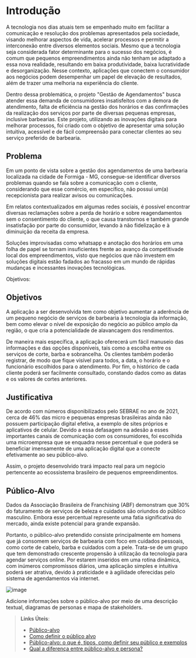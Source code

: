 # Introdução
A tecnologia nos dias atuais tem se empenhado muito em facilitar a comunicação e resolução dos problemas apresentados pela sociedade, visando melhorar aspectos de vida, acelerar processos e permitir a interconexão entre diversos elementos sociais. Mesmo que a tecnologia seja considerada fator determinante para o sucesso dos negócios, é comum que pequenos empreendimentos ainda não tenham se adaptado a essa nova realidade, resultando em baixa produtividade, baixa lucratividade e desorganização. Nesse contexto, aplicações que conectem o consumidor aos negócios podem desempenhar um papel de elevação de resultados, além de trazer uma melhoria na experiência do cliente.

Dentro dessa problemática, o projeto "Gestão de Agendamentos" busca atender essa demanda de consumidores insatisfeitos com a demora de atendimento, falta de eficiência na gestão dos horários e das confirmações da realização dos serviços por parte de diversas pequenas empresas, inclusive barbearias. Este projeto, utilizando as inovações digitais para melhorar processos, foi criado com o objetivo de apresentar uma solução intuitiva, acessível e de fácil compreensão para conectar clientes ao seu serviço preferido de barbearia.

## Problema
Em um ponto de vista sobre a gestão dos agendamentos de uma barbearia localizada na cidade de Formiga - MG, consegue-se identificar diversos problemas quando se fala sobre a comunicação com o cliente, considerando que esse comércio, em específico, não possui um(a) recepcionista para realizar avisos ou comunicações.

Em relatos contextualizados em algumas redes sociais, é possível encontrar diversas reclamações sobre a perda de horário e sobre reagendamentos sem o consentimento do cliente, o que causa transtornos e também grande insatisfação por parte do consumidor, levando à não fidelização e à diminuição da receita da empresa.

Soluções improvisadas como whatsapp e anotação dos horários em uma folha de papel se tornam insuficientes frente ao avanço da competitivade local dos empreendimentos, visto que negócios que não investem em soluções digitais estão fadados ao fracasso em um mundo de rápidas mudanças e incessantes inovações tecnológicas.

Objetivos:

## Objetivos

A aplicação a ser desenvolvida tem como objetivo aumentar a aderência de um pequeno negócio de serviços de barbearia à tecnologia da informação, bem como elevar o nível de exposição do negócio ao público amplo da região, o que cria a potencialidade de alavancagem dos rendimentos. 

De maneira mais específica, a aplicação oferecerá um fácil manuseio das informações e das opções disponíveis, tais como a escolha entre os serviços de corte, barba e sobrancelha. Os clientes também poderão registrar, de modo que fique visível para todos, a data, o horário e o funcionário escolhidos para o atendimento. Por fim, o histórico de cada cliente poderá ser facilmente consultado, constando dados como as datas e os valores de cortes anteriores.

## Justificativa

De acordo com números disponibilizados pelo SEBRAE no ano de 2021, cerca de 46% das micro e pequenas empresas brasileiras ainda não possuem participação digital efetiva, a exemplo de sites próprios e aplicativos de celular. Devido a essa defasagem na adesão a esses importantes canais de comunicação com os consumidores, foi escolhida uma microempresa que se enquadra nesse percentual e que poderá se beneficiar imensamente de uma aplicação digital que a conecte efetivamente ao seu público-alvo.

Assim, o projeto desenvolvido trará impacto real para um negócio pertencente ao ecossistema brasileiro de pequenos empreendimentos.


## Público-Alvo

Dados da Associação Brasileira de Franchising (ABF) demonstram que 30% do faturamento de serviços de beleza e cuidados são oriundos do público masculino. Embora esse percentual represente uma fatia significativa do mercado, ainda existe potencial para grande expansão.

Portanto, o público-alvo pretendido consiste principalmente em homens que já consomem serviços de barbearia com foco em cuidados pessoais, como corte de cabelo, barba e cuidados com a pele. Trata-se de um grupo que tem demonstrado crescente propensão à utilização da tecnologia para agendar serviços online. Por estarem inseridos em uma rotina dinâmica, com inúmeros compromissos diários, uma aplicação simples e intuitiva poderá ser atrativa, devido à praticidade e à agilidade oferecidas pelo sistema de agendamentos via internet.


![image](https://github.com/user-attachments/assets/d2c63d48-aea5-45f3-aa99-b2bfc4ab2b1a)

Adicione informações sobre o público-alvo por meio de uma descrição textual, diagramas de personas e mapa de stakeholders.

> **Links Úteis**:
> - [Público-alvo](https://blog.hotmart.com/pt-br/publico-alvo/)
> - [Como definir o público alvo](https://exame.com/pme/5-dicas-essenciais-para-definir-o-publico-alvo-do-seu-negocio/)
> - [Público-alvo: o que é, tipos, como definir seu público e exemplos](https://klickpages.com.br/blog/publico-alvo-o-que-e/)
> - [Qual a diferença entre público-alvo e persona?](https://rockcontent.com/blog/diferenca-publico-alvo-e-persona/)
